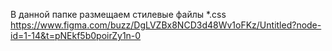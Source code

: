 В данной папке размещаем стилевые файлы *.css
https://www.figma.com/buzz/DgLVZBx8NCD3d48Wv1oFKz/Untitled?node-id=1-14&t=pNEkf5b0poirZy1n-0